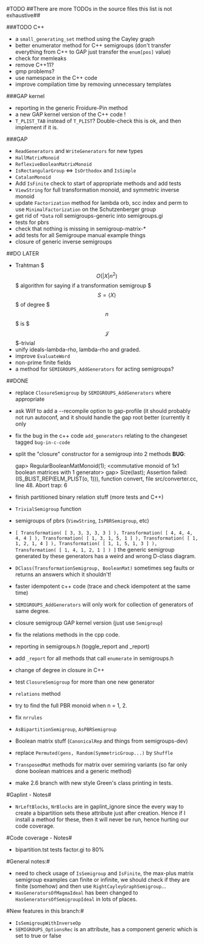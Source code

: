 #TODO
##There are more TODOs in the source files this list is not exhaustive##

###TODO C++

* a `small_generating_set` method using the Cayley graph
* better enumerator method for C++ semigroups (don't transfer everything from C++ to GAP just transfer the `enum[pos]` value)
* check for memleaks
* remove C++11?
* gmp problems?
* use namespace in the C++ code
* improve compilation time by removing unnecessary templates

###GAP kernel
* reporting in the generic Froidure-Pin method
* a new GAP kernel version of the C++ code !
* `T_PLIST_TAB` instead of `T_PLIST`? Double-check this is ok, and then implement if it is.

###GAP

* `ReadGenerators` and `WriteGenerators` for new types
* `HallMatrixMonoid`
* `ReflexiveBooleanMatrixMonoid`
* `IsRectangularGroup` <=> `IsOrthodox` and `IsSimple`
* `CatalanMonoid`
* Add `IsFinite` check to start of appropriate methods and add tests
* `ViewString` for full transformation monoid, and symmetric inverse monoid
* update `Factorization` method for lambda orb, scc index and perm to use `MinimalFactorization` on the Schutzenberger group
* get rid of `*Data` roll semigroups-generic into semigroups.gi
* tests for pbrs
* check that nothing is missing in semigroup-matrix-*
* add tests for all Semigroupe manual example things
* closure of generic inverse semigroups

##DO LATER
* Trahtman $$$O(|X| n ^ 2)$$$ algorithm for saying if a transformation semigroup $$$S = \langle X\rangle$$$ of degree $$$n$$$ is $$$\mathscr{J}$$$-trivial
* unify ideals-lambda-rho, lambda-rho and graded.
* improve `EvaluateWord`
* non-prime finite fields
* a method for `SEMIGROUPS_AddGenerators` for acting semigroups?

##DONE
* replace `ClosureSemigroup` by `SEMIGROUPS_AddGenerators` where appropriate
* ask Wilf to add a --recompile option to gap-profile (it should probably not run autoconf, and it should handle the gap root better (currently it only 
* fix the bug in the c++ code `add_generators` relating to the changeset tagged `bug-in-c-code`
* split the "closure" constructor for a semigroup into 2 methods
**BUG**:

    gap> RegularBooleanMatMonoid(1);
    <commutative monoid of 1x1 boolean matrices with 1 generator>
    gap> Size(last);
    Assertion failed: (IS_BLIST_REP(ELM_PLIST(o, 1))), function convert, file src/converter.cc, line 48.
    Abort trap: 6
    
* finish partitioned binary relation stuff (more tests and C++)
* `TrivialSemigroup` function
* semigroups of pbrs (`ViewString`, `IsPBRSemigroup`, etc)
* `[ Transformation( [ 3, 3, 3, 3, 3 ] ), Transformation( [ 4, 4, 4, 4, 4 ] ),
  Transformation( [ 1, 3, 1, 5, 1 ] ), Transformation( [ 1, 1, 2, 1, 4 ] ),
  Transformation( [ 1, 1, 5, 1, 3 ] ), Transformation( [ 1, 4, 1, 2, 1 ] ) ]`
  the generic semigroup generated by these generators has a weird and wrong
  D-class diagram. 
* `DClass(TransformationSemigroup, BooleanMat)` sometimes seg faults or returns an answers which it shouldn't!
* faster idempotent c++ code (trace and check idempotent at the same time)
* `SEMIGROUPS_AddGenerators` will only work for collection of generators of same degree.
* closure semigroup GAP kernel version (just use `Semigroup`)
* fix the relations methods in the cpp code.
* reporting in semigroups.h (toggle_report and _report)
* add `_report` for all methods that call `enumerate` in semigroups.h
* change of degree in closure in C++
* test `ClosureSemigroup` for more than one new generator
* `relations` method
* try to find the full PBR monoid when n = 1, 2. 
* fix `nrrules`
* `AsBipartitionSemigroup`, `AsPBRSemigroup`
* Boolean matrix stuff (`CanonicalRep` and things from semigroups-dev)
* replace `Permuted(gens, Random(SymmetricGroup...)` by `Shuffle`
* `TransposedMat` methods for matrix over semiring variants (so far only done boolean matrices and a generic method)
* make 2.6 branch with new style Green's class printing in tests.



#Gaplint - Notes#

* `NrLeftBlocks`, `NrBlocks` are in gaplint_ignore since the every way to create 
  a bipartition sets these attribute just after creation. Hence if I install a
  method for these, then it will never be run, hence hurting our code coverage. 

#Code coverage - Notes#

* bipartition.tst tests factor.gi to 80%

#General notes:#

* need to check usage of `IsSemigroup` and `IsFinite`, the max-plus matrix
  semigroup examples can finite or infinite, we should check if they are finite
  (somehow) and then use `RightCayleyGraphSemigroup`...
* `HasGeneratorsOfMagmaIdeal` has been changed to `HasGeneratorsOfSemigroupIdeal`
  in lots of places.

#New features in this branch:#

* `IsSemigroupWithInverseOp` 
* `SEMIGROUPS_OptionsRec` is an attribute, has a component generic which is set to
  true or false
